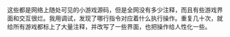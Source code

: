 这些都是网络上随处可见的小游戏源码，但是全网没有多少注释，而且有些游戏界面和交互很烂。我用调试，发现了哪行指令对应着什么执行操作。重复几十次，就给所有游戏都标上了大量注释，并改写了一些界面，也把操作给人性化一些。
